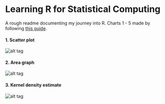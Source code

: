 # Learning R for Statistical Computing
A rough readme documenting my journey into R. Charts 1 - 5 made by following [this
guide](https://gist.github.com/asimihsan/6937989).

#### 1. Scatter plot
![alt tag](https://github.com/mgruesbeck/learn-R-for-statistical-computing/blob/master/1-scatter-plot/scatterplot.png)

#### 2. Area graph 
![alt tag](https://github.com/mgruesbeck/learn-R-for-statistical-computing/blob/master/2-time-series/time_series.png)

#### 3. Kernel density estimate 
![alt
tag](https://github.com/mgruesbeck/learn-R-for-statistical-computing/blob/master/3-kernel-density-estimates/time_series_kde.png)
